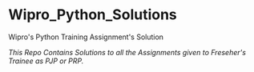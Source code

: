 # Wipro_Python_Solutions
Wipro's Python Training Assignment's Solution

*This Repo Contains Solutions to all the Assignments given to Freseher's Trainee as PJP or PRP.*